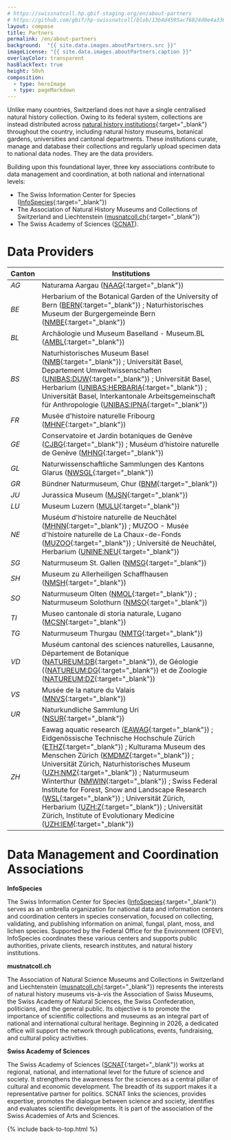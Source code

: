 ```yaml
---
# https://swissnatcoll.hp.gbif-staging.org/en/about-partners
# https://github.com/gbif/hp-swissnatcoll/blob/13b4d4595acf6824d0e4a3369ca7c2205ba4f989/en/about-partners.md
layout: compose
title: Partners
permalink: /en/about-partners
background:  "{{ site.data.images.aboutPartners.src }}"
imageLicense: "{{ site.data.images.aboutPartners.caption }}"
overlayColor: transparent
hasBlackText: true
height: 50vh
composition:
  - type: heroImage
  - type: pageMarkdown
---
```


Unlike many countries, Switzerland does not have a single centralised natural history collection. Owing to its federal system, collections are instead distributed across [natural history institutions](/institution/search){:target="_blank"} throughout the country, including natural history museums, botanical gardens, universities and cantonal departments. These institutions curate, manage and database their collections and regularly upload specimen data to national data nodes. They are the data providers.
<br>

Building upon this foundational layer, three key associations contribute to data management and coordination, at both national and international levels:

- The Swiss Information Center for Species ([InfoSpecies](https://www.infospecies.ch/fr/){:target="_blank"})
- The Association of Natural History Museums and Collections of Switzerland and Liechtenstein ([musnatcoll.ch](https://musnatcoll.ch/en){:target="_blank"})
- The Swiss Academy of Sciences ([SCNAT](https://scnat.ch/en)).

# Data Providers

| Canton | Institutions |
| ------- | ------------ |
| _AG_ | Naturama Aargau ([NAAG](/institution/a4e8fc5e-fb6c-4c08-b9f1-ef8724870e89){:target="_blank"}) |
| _BE_ | Herbarium of the Botanical Garden of the University of Bern ([BERN](/institution/f6abc948-1068-4d23-b165-701e8734c07e){:target="_blank"}) ; Naturhistorisches Museum der Burgergemeinde Bern ([NMBE](/institution/08ccd767-4afc-4023-ab55-7a7c34295e93){:target="_blank"}) |
| _BL_ | Archäologie und Museum Baselland - Museum.BL ([AMBL](/institution/58f0cf31-4c49-4568-87d5-60d51389230f){:target="_blank"}) |
| _BS_ | Naturhistorisches Museum Basel ([NMB](/institution/e772c6d6-bbc8-40c8-92e9-b74407e1f5bb){:target="_blank"}) ; Universität Basel, Departement Umweltwissenschaften ([UNIBAS:DUW](/institution/07f5d226-10ac-44cd-9c61-f13438cd8e79){:target="_blank"}) ; Universität Basel, Herbarium ([UNIBAS:HERBARIA](/institution/cc775ae7-70ec-4a4e-aeaa-2653708ca2ac){:target="_blank"}) ; Universität Basel, Interkantonale Arbeitsgemeinschaft für Anthropologie ([UNIBAS:IPNA](/institution/90070fe3-51ec-4a56-96be-cb6c00dd0ae2){:target="_blank"}) |
| _FR_ | Musée d'histoire naturelle Fribourg ([MHNF](/institution/d4ec3a19-8a63-4985-9966-e74d5d4c33b5){:target="_blank"}) |
| _GE_ | Conservatoire et Jardin botaniques de Genève ([CJBG](/institution/d200fcbc-972e-4488-bcb6-eaa47209148d){:target="_blank"}) ; Muséum d’histoire naturelle de Genève ([MHNG](/institution/8d572607-d32c-4477-8834-c9dbe76c57f9){:target="_blank"}) |
| _GL_ | Naturwissenschaftliche Sammlungen des Kantons Glarus ([NWSGL](/institution/b661a5a9-e227-4a75-9a93-25d1a11034c1){:target="_blank"}) |
| _GR_ | Bündner Naturmuseum, Chur ([BNM](/institution/0a76df5c-a78c-4ab8-8e0b-74fa19e8eadc){:target="_blank"}) |
| _JU_ | Jurassica Museum ([MJSN](/institution/07087f63-ad84-4603-8f17-e01037da89b0){:target="_blank"}) |
| _LU_ | Museum Luzern ([MULU](/institution/582f1eda-5673-4265-87ac-6a164cd8d193){:target="_blank"}) |
| _NE_ | Muséum d'histoire naturelle de Neuchâtel ([MHNN](/institution/01ef07f0-5502-4935-b00e-7657417b8dae){:target="_blank"}) ; MUZOO - Musée d'histoire naturelle de La Chaux-de-Fonds ([MUZOO](/institution/278f3403-ad9f-4c6b-b0d8-243a2935cc40){:target="_blank"}) ; Université de Neuchâtel, Herbarium ([UNINE:NEU](/institution/ee1fe2cc-fd6e-4bf6-a691-46518d806154){:target="_blank"}) |
| _SG_ | Naturmuseum St. Gallen ([NMSG](/institution/dcb3162a-9409-4785-a86a-fa6b9b805d1d){:target="_blank"}) |
| _SH_ | Museum zu Allerheiligen Schaffhausen ([NMSH](/institution/170b7cf5-9b5f-44e2-859b-39e23034aa48){:target="_blank"}) |
| _SO_ | Naturmuseum Olten ([NMOL](/institution/1236323a-0966-4380-9e87-c253056ac77e){:target="_blank"}) ; Naturmuseum Solothurn ([NMSO](/institution/9674bfd8-6070-4835-a88d-0c4c13fe7f55){:target="_blank"}) |
| _TI_ | Museo cantonale di storia naturale, Lugano ([MCSN](/institution/24ab1eae-4509-4433-afa7-d13fc5e25d04){:target="_blank"}) |
| _TG_ | Naturmuseum Thurgau ([NMTG](/institution/fa45db4d-69f0-455a-8359-3dd7d4f8fd87){:target="_blank"}) |
| _VD_ | Muséum cantonal des sciences naturelles, Lausanne, Département de Botanique ([NATUREUM:DB](/institution/5183c521-f6ff-4f24-904e-7b715f22d92d){:target="_blank"}), de Géologie (([NATUREUM:DG](/institution/9e597ef1-6ce0-4677-b311-014739a27603){:target="_blank"}) et de Zoologie ([NATUREUM:DZ](/institution/3e879cad-48a9-428f-848d-1c0d1a6ba94b){:target="_blank"})  |
| _VS_ | Musée de la nature du Valais ([MNVS](/institution/da2b9a85-283c-45b4-9d1f-4a9e2884bdb8){:target="_blank"}) |
| _UR_ | Naturkundliche Sammlung Uri ([NSUR](/institution/2c521b92-4c8d-4fe6-990c-50d426708847){:target="_blank"}) |
| _ZH_ | Eawag aquatic research ([EAWAG](/institution/722c63ef-2ebe-4008-951f-62221ff15917){:target="_blank"}) ; Eidgenössische Technische Hochschule Zürich ([ETHZ](/institution/adee7883-8290-4050-b643-8e2816f92e9a){:target="_blank"}) ; Kulturama Museum des Menschen Zürich ([KMDMZ](/institution/b576469b-3679-4588-8505-c62c90ce8e8f){:target="_blank"}) ; Universität Zürich, Naturhistorisches Museum ([UZH:NMZ](/institution/d34bd63f-0472-419a-a13c-2c5430eb875d){:target="_blank"}) ; Naturmuseum Winterthur ([NMWIN](/institution/3ab4b761-c62f-4996-a6d8-ed1283fc161e){:target="_blank"}) ; Swiss Federal Institute for Forest, Snow and Landscape Research ([WSL](/institution/4863fe5a-e375-4770-978c-226201546980){:target="_blank"}) ; Universität Zürich, Herbarium ([UZH:Z](/institution/5b487a79-76ef-4615-93d9-f4ea25a40c33){:target="_blank"}) ; Universität Zürich, Institute of Evolutionary Medicine ([UZH:IEM](/institution/6bc72849-0b52-481b-a64f-4d7778469cdf){:target="_blank"}) |

# Data Management  and Coordination Associations

**InfoSpecies**

The Swiss Information Center for Species  ([InfoSpecies](https://www.infospecies.ch/fr/){:target="_blank"}) serves as an umbrella organization for national data and information centers and coordination centers in species conservation, focused on collecting, validating, and publishing information on animal, fungal, plant, moss, and lichen species. Supported by the Federal Office for the Environment (OFEV), InfoSpecies coordinates these various centers and supports public authorities, private clients, research institutes, and natural history institutions.

**mustnatcoll.ch**

The Association of Natural Science Museums and Collections in Switzerland and Liechtenstein ([musnatcoll.ch](https://musnatcoll.ch/en){:target="_blank"}) represents the interests of natural history museums vis-à-vis the Association of Swiss Museums, the Swiss Academy of Natural Sciences, the Swiss Confederation, politicians, and the general public. Its objective is to promote the importance of scientific collections and museums as an integral part of national and international cultural heritage. Beginning in 2026, a dedicated office will support the network through publications, events, fundraising, and cultural policy activities.

**Swiss Academy of Sciences**

The Swiss Academy of Sciences ([SCNAT](https://scnat.ch/en){:target="_blank"}) works at regional, national, and international level for the future of science and society. It strengthens the awareness for the sciences as a central pillar of cultural and economic development. The breadth of its support makes it a representative partner for politics. SCNAT links the sciences, provides expertise, promotes the dialogue between science and society, identifies and evaluates scientific developments. It is part of the association of the Swiss Academies of Arts and Sciences.

{% include back-to-top.html %}
